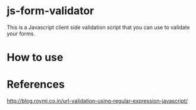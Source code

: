 # js-form-validator
This is a Javascript client side validation script that you can use to validate your forms.

How to use
==========




References
==========
http://blog.roymj.co.in/url-validation-using-regular-expression-javascript/
